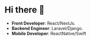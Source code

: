 # Hi there 👋

- **Front Developer**:  React/NextJs.
- **Backend Engineer**: Laravel/Django. 
- **Mobile Developer**: ReactNative/Swift

